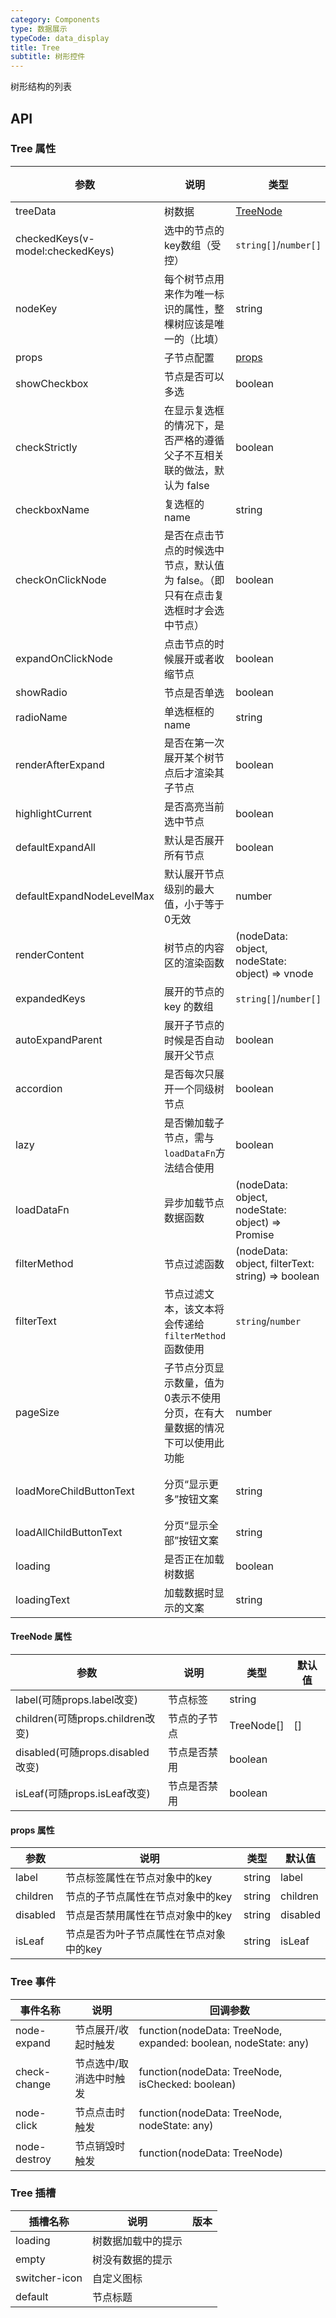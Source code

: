 ```yaml
---
category: Components
type: 数据展示
typeCode: data_display
title: Tree
subtitle: 树形控件
---
```


树形结构的列表

## API

### Tree 属性

| 参数                               | 说明                                         | 类型                                                    | 默认值     |
|----------------------------------|--------------------------------------------|-------------------------------------------------------|---------|
| treeData                         | 树数据                                        | [TreeNode](#TreeNode)                               | {}      |
| checkedKeys(v-model:checkedKeys) | 选中的节点的key数组（受控）                            | `string[]`/`number[]`                                 | []      |
| nodeKey                          | 每个树节点用来作为唯一标识的属性，整棵树应该是唯一的（比填）             | string                                                |         |
| props                            | 子节点配置                                      | [props](#props)                                   |         |
| showCheckbox                     | 节点是否可以多选                                   | boolean                                               | false   |
| checkStrictly                    | 在显示复选框的情况下，是否严格的遵循父子不互相关联的做法，默认为 false     | boolean                                               | false   |
| checkboxName                     | 复选框的name                                   | string                                                |         |
| checkOnClickNode                 | 是否在点击节点的时候选中节点，默认值为 false。（即只有在点击复选框时才会选中节点） | boolean                                               | false   |
| expandOnClickNode                | 点击节点的时候展开或者收缩节点                            | boolean                                               | true    |
| showRadio                        | 节点是否单选                                     | boolean                                               | false   |
| radioName                        | 单选框框的name                                  | string                                                | --      |
| renderAfterExpand                | 是否在第一次展开某个树节点后才渲染其子节点                      | boolean                                               | true    |
| highlightCurrent                 | 是否高亮当前选中节点                                 | boolean                                               | false   |
| defaultExpandAll                 | 默认是否展开所有节点                                 | boolean                                               | false   |
| defaultExpandNodeLevelMax        | 默认展开节点级别的最大值，小于等于0无效                       | number                                                | 0       |
| renderContent                    | 树节点的内容区的渲染函数                               | (nodeData: object, nodeState: object) => vnode        |         |
| expandedKeys                     | 展开的节点的 key 的数组                             | `string[]`/`number[]`                                 | []      |
| autoExpandParent                 | 展开子节点的时候是否自动展开父节点                          | boolean                                               | true    |
| accordion                        | 是否每次只展开一个同级树节点                             | boolean                                               | false   |
| lazy                             | 是否懒加载子节点，需与`loadDataFn`方法结合使用              | boolean                                               | false   |
| loadDataFn                       | 异步加载节点数据函数                                 | (nodeData: object, nodeState: object) => Promise<any> |         |
| filterMethod                     | 节点过滤函数                                     | (nodeData: object, filterText: string) => boolean     |         |
| filterText                       | 节点过滤文本，该文本将会传递给`filterMethod`函数使用          | `string`/`number`                                     |         |
| pageSize                         | 子节点分页显示数量，值为0表示不使用分页，在有大量数据的情况下可以使用此功能     | number                                                | 0       |
| loadMoreChildButtonText          | 分页“显示更多”按钮文案                               | string                                                | ...显示更多 |
| loadAllChildButtonText           | 分页“显示全部”按钮文案                               | string                                                | 显示全部    |
| loading                          | 是否正在加载树数据                                  | boolean                                               | false   |
| loadingText                      | 加载数据时显示的文案                                 | string                                                | 加载中...  |

#### TreeNode 属性

| 参数                               | 说明                  | 类型         | 默认值 |
|----------------------------------|---------------------|------------|---|
| label(可随props.label改变)           | 节点标签    | string     |   |
| children(可随props.children改变)     | 节点的子节点   | TreeNode[] | [] |
| disabled(可随props.disabled改变)     | 节点是否禁用    | boolean    |   |
| isLeaf(可随props.isLeaf改变)         | 节点是否禁用 | boolean     |   |

#### props 属性

| 参数       | 说明                  | 类型     | 默认值   |
|----------|---------------------|--------|-------|
| label    | 节点标签属性在节点对象中的key    | string | label |
| children | 节点的子节点属性在节点对象中的key    | string | children  |
| disabled | 节点是否禁用属性在节点对象中的key    | string |    disabled   |
| isLeaf   | 节点是否为叶子节点属性在节点对象中的key | string |    isLeaf   |

### Tree 事件

| 事件名称          | 说明           | 回调参数                                                             |
|---------------|--------------|------------------------------------------------------------------|
| node-expand   | 节点展开/收起时触发   | function(nodeData: TreeNode, expanded: boolean, nodeState: any)  |
| check-change  | 节点选中/取消选中时触发 | function(nodeData: TreeNode, isChecked: boolean) |
| node-click    | 节点点击时触发      | function(nodeData: TreeNode, nodeState: any) |
| node-destroy  | 节点销毁时触发      | function(nodeData: TreeNode) |


### Tree 插槽

| 插槽名称          | 说明        | 版本  |
|---------------|-----------|-----|
| loading       | 树数据加载中的提示 |     |
| empty         | 树没有数据的提示  |     |
| switcher-icon | 自定义图标     |     |
| default       | 节点标题      |     |
